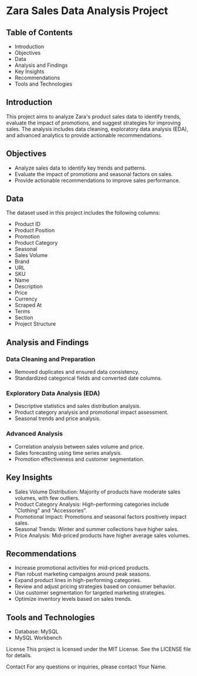 # Zara Sales Data Analysis Project
## Table of Contents
- Introduction
- Objectives
- Data
- Analysis and Findings
- Key Insights
- Recommendations
- Tools and Technologies

## Introduction
This project aims to analyze Zara's product sales data to identify trends, evaluate the impact of promotions, and suggest strategies for improving sales. The analysis includes data cleaning, exploratory data analysis (EDA), and advanced analytics to provide actionable recommendations.

## Objectives
- Analyze sales data to identify key trends and patterns.
- Evaluate the impact of promotions and seasonal factors on sales.
- Provide actionable recommendations to improve sales performance.

## Data
The dataset used in this project includes the following columns:

- Product ID
- Product Position
- Promotion
- Product Category
- Seasonal
- Sales Volume
- Brand
- URL
- SKU
- Name
- Description
- Price
- Currency
- Scraped At
- Terms
- Section
- Project Structure
  
## Analysis and Findings

### Data Cleaning and Preparation
- Removed duplicates and ensured data consistency.
- Standardized categorical fields and converted date columns.
### Exploratory Data Analysis (EDA)
- Descriptive statistics and sales distribution analysis.
- Product category analysis and promotional impact assessment.
- Seasonal trends and price analysis.
### Advanced Analysis
- Correlation analysis between sales volume and price.
- Sales forecasting using time series analysis.
- Promotion effectiveness and customer segmentation.
  
## Key Insights
- Sales Volume Distribution: Majority of products have moderate sales volumes, with few outliers.
- Product Category Analysis: High-performing categories include "Clothing" and "Accessories".
- Promotional Impact: Promotions and seasonal factors positively impact sales.
- Seasonal Trends: Winter and summer collections have higher sales.
- Price Analysis: Mid-priced products have higher average sales volumes.

## Recommendations
- Increase promotional activities for mid-priced products.
- Plan robust marketing campaigns around peak seasons.
- Expand product lines in high-performing categories.
- Review and adjust pricing strategies based on consumer behavior.
- Use customer segmentation for targeted marketing strategies.
- Optimize inventory levels based on sales trends.

## Tools and Technologies
- Database: MySQL
- MySQL Workbench


License
This project is licensed under the MIT License. See the LICENSE file for details.

Contact
For any questions or inquiries, please contact Your Name.
